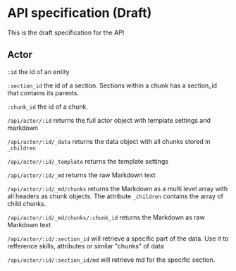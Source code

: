 # API specification (Draft)

This is the draft specification for the API

## Actor

`:id` the id of an entity

`:section_id` the id of a section. Sections within a chunk has a section_id that contains its parents.

`:chunk_id` the id of a chunk.

`/api/actor/:id` returns the full actor object with template settings and markdown

`/api/actor/:id/_data` returns the data object with all chunks stored in `_children`

`/api/actor/:id/_template` returns the template settings

`/api/actor/:id/_md` returns the raw Markdown text

`/api/actor/:id/_md/chunks` returns the Markdown as a multi level array with all headers as chunk objects. The attribute `_children` contains the array of child chunks.

`/api/actor/:id/_md/chunks/:chunk_id` returns the Markdown as raw Markdown text

`/api/actor/:id/:section_id` will retrieve a specific part of the data. Use it to refference skills, attributes or similar "chunks" of data

`/api/actor/:id/:section_id/md` will retrieve md for the specific section. 
